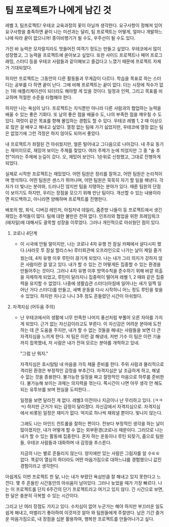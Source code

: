 # 팀 프로젝트가 나에게 남긴 것

레벨 3, 팀프로젝트! 
우테코 교육과정의 꽃이 아닐까 생각한다. 
요구사항이 정해져 있어 요구사항을 충족하면 끝이 나는 미션과는 달리, 팀 프로젝트는 어떻게, 얼마나 개발하느냐에 따라 끝이 없으니까!
종이비행기가 될 수도, 우주선이 될 수도 있다.

가진 바 능력은 모자랄지라도 멋들어진 여객기 정도는 만들고 싶었다. 우테코에서 많이 성장했고, 그 능력을 프로젝트에 쏟아보고 싶었다. 
또한 사이드 프로젝트나 페어 프로그래밍, 스터디 등을 우테코 사람들과 같이해보고 즐겁다고 느꼈기 때문에 프로젝트 자체가 기대되었다.

하지만 프로젝트는 그동안의 다른 활동들과 무게감이 다르다. 학습을 목표로 하는 스터디는 공부를 다 하면 끝이 난다. 
그에 비해 프로젝트는 끝이 없다. 더는 시장에 적수가 없는 1위 애플리케이션이 되더라도 해야할 게 있을 것이다.
일정과 인력, 그리고 목표를 비교하며 적절한 수준을 타협해야 한다.

하지만 나는 욕심이 났다. 프로젝트는 지식뿐만 아니라 다른 사람과의 협업하는 능력을 배울 수 있는 좋은 기회다. 
또 남의 좋은 점을 배울수 도, 나의 부족한 점을 깨우칠 수 도 있다. 여럿이 같은 목표를 향해 몰입하는 경험도 할 수 있다.
우테코 레벨 1, 2 때 이상으로 많은 걸 배우고 해내고 싶었다. 열정 없는 팀에 가기 싫었지만, 우테코에 열정 없는 팀은 없었기에
그런 걱정은 하지 않아도 되어서 좋았다.

내 프로젝트가 좌절된 건 아쉬웠지만, 얼른 털어내고 그다음으로 나아갔다. 내 주요 동기는 재미이므로, 재밌어 보이는 주제를 찾았다.
여러 주제가 눈에 띄었지만 그 중 "술 추천"이라는 주제에 눈길이 갔다. 오, 재밌어 보인다. 1순위로 신청했고, 그대로 진행하게 되었다.

실제로 시작한 프로젝트는 재밌었다. 어떤 팀원은 정리를 잘하고, 어떤 팀원은 논리적이며 명석하다. 어떤 팀원은 센스가 뛰어나며, 어떤 팀원은 
묵묵히 자기 할 일을 해낸다. 각자가 더 빛나는 분야와, 드러나진 않지만 팀을 지탱하는 분야가 있다. 때론 팀원의 단점이 보이기도 하지만,
우리는 장점을 모으기 위해 만난 팀이다. 개선할 수 있는 내용이라면 피드백하고, 아니라면 양해하며 프로젝트를 진행한다.

배포의 밤, 회식, 디버깅 레인저, 아침저녁 데일리, 줌준방 나들이 등 프로젝트에서 생긴 재밌는 추억들이 많다. 팀에 대한 불만은 전혀 없다.
인프라와 협업을 위한 프레임워크(애자일)에 대해서도 괄목할 성장을 이루었다. 그러나 개인적으로 아쉬웠던 점이 있다.

1. 코로나 4단계
   - 이 시국에 안될 말이지만, 나는 코로나 4차 유행 전 잠실 카페에서 살다시피 했다.(샤라웃 투 잠실 할리스☕️)
   루터회관에 오프라인으로 나가는 날이 제일 즐거웠는데, 4차 유행 이후 루틴이 끊기게 되었다. 나는 내가 그리 의지가 강하지 않은 사람이란 걸
     알고 있다. 내가 할 수 있는 건 어떻게든 집중할 수 있는 환경을 만들어주는 것이다. 그러나 4차 유행 이후 방역수칙을 준수하기 위해 바깥 외출을 
     자제하게 되었고, 루틴이 달라지니 집중력이 떨어져 레벨 1, 2 때와 같은 집중력을 유지할 수 없었다. 
     나중에 생활습관 스터디(아침에 일어나는 새가 일찍 일어난 거다 스터디)를 만들고, 새벽 운동을 다시 시작하니 어느 정도 루틴을 찾을 수 있었다.
     하지만 지나고 나니 3주 정도 흔들렸던 시간이 아쉬웠다.
   
2. 자격지심 (어두움 주의)
   - 난 우테코에서의 생활에 너무 만족한 나머지 풍선처럼 부풀어 오른 자아를 가지게 되었다. 근거 없는 자신감이라고도 부른다. 이 자신감은 
     어려운 분야에 도전하는 데 큰 도움을 주지만, 내가 할 수 없는 것들을 해내는 사람들을 보면 더 큰 자격지심을 느끼게 한다. 저 팀은 이런 걸 해냈네,
     저번 기수 이 팀은 이런 기술까지 접목했네, 저 사람은 내가 전혀 모르는 분야를 개척하고 있네.
     
     "그럼 난 뭐지."
     
     자격지심은 호시탐탐 내 마음을 가득 채울 준비를 한다. 주위 사람과 물리적으로 격리된 환경은 부정적인 감정을 부추긴다. 자격지심은 날 조급하게 하고,
     해낼 수 없는 것을 종용한다. 불가능한 일정을 짜고 절망적인 마음으로 하루를 준비한다. 불가능해 보이는 과제는 의지력을 꺾는다. 쪽시간이 나면 아무 생각 안 해도 되는
     유투브를 보며 현실을 도피한다... 
     
     일정을 보면 달라진 게 없다. 레벨3 이전이나 지금이나 난 무리하고 있다. (ㅋㅋㅋ) 하지만 근거가 되는 감정이 달라졌다. 자신감에서 자격지심으로. 자격지심에서 
     비롯된 일정은 재미가 없다. 억지로 하나씩 채워낼 뿐이다. 빛나지 않는다.
     
     그래도 나는 마인드 컨트롤을 잘하는 편이다. 전보다 부정적인 생각을 하는 날이 많아졌지만, 내가 어떻게 할 수 없는 외부환경(코로나) 때문이다. 그러므로
     나는 내가 할 수 있는 활동에 집중한다. 혼자 하는 운동이나 루틴 되찾기, 줌으로 팀원들, 우테코 사람들과 대화하며 내 감정을 추스른다.
     
     지금의 나는 별로 흔들리지 않는다. 양지에만 있는 사람은 그림자를 알 수ㅌㅌ 없다. 똑같이 열심히 하더라도 어떤 마음가짐으로 대하느냐를 경험했으니
     값진 경험이라고 생각한다.
      
아쉽게도 이번 프로젝트 한 달, 나는 내가 부렸던 욕심만큼 잘 해내고 있지 못한다고 느낀다. 몇 주 흔들린 시간동안의 아쉬움이 남아있다.
그러나 늦었을 때가 가장 빠르다. 나는 이 프로젝트를 단지 6주간의 단기 프로젝트라고 여기고 있지 않다. 긴 시간으로 보면, 한 달은 충분히 극복할 수 있는 시간이다.

그리고 난 여러 장점도 가지고 있다. 수치심이 없어 누군가는 해야 하지만 부끄러운 일도 쉽게 해내고, 떠벌리기 좋아하여 이것저것 알아 와 팀원들에게 주절댄다.
남은 기간 즐거운 마음가짐으로, 내 장점을 십분 활용하여, 행복한 프로젝트를 만들어나가고 싶다. 